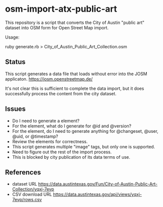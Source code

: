 # osm-import-atx-public-art

This repository is a script that converts the City of Austin "public art"
dataset into OSM form for Open Street Map import.

Usage:

  ruby generate.rb > City_of_Austin_Public_Art_Collection.osm


## Status

This script generates a data file that loads without error into the JOSM
applicaton. <https://josm.openstreetmap.de/>

It's not clear this is sufficient to complete the data import, but it
does successfully process the content from the city dataset.


## Issues

  * Do I need to generate a <bounds> element?
  * For the <node> element, what do I generate for @id and @version?
  * For the <node> element, do I need to generate anything for @changeset, @user, @uid, or @timestamp?
  * Review the <tag> elements for correctness.
  * This script generates multiple "image" tags, but only one is supported.
  * Need to figure out the rest of the import process.
  * This is blocked by city publication of its data terms of use.


## References

  * dataset URL <https://data.austintexas.gov/Fun/City-of-Austin-Public-Art-Collection/yqxj-7evp>
  * CSV download URL <https://data.austintexas.gov/api/views/yqxj-7evp/rows.csv>

